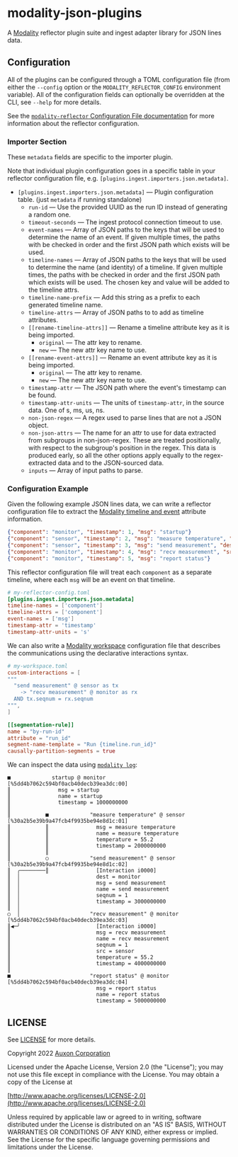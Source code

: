 # modality-json-plugins

A [Modality][modality] reflector plugin suite and ingest adapter library for JSON lines data.

## Configuration

All of the plugins can be configured through a TOML configuration file (from either the `--config` option or the `MODALITY_REFLECTOR_CONFIG` environment variable).
All of the configuration fields can optionally be overridden at the CLI, see `--help` for more details.

See the [`modality-reflector` Configuration File documentation](https://docs.auxon.io/modality/ingest/modality-reflector-configuration-file.html) for more information
about the reflector configuration.

### Importer Section

These `metadata` fields are specific to the importer plugin.

Note that individual plugin configuration goes in a specific table in your
reflector configuration file, e.g. `[plugins.ingest.importers.json.metadata]`.

* `[plugins.ingest.importers.json.metadata]` — Plugin configuration table. (just `metadata` if running standalone)
  - `run-id` — Use the provided UUID as the run ID instead of generating a random one.
  - `timeout-seconds` — The ingest protocol connection timeout to use.
  - `event-names` — Array of JSON paths to the keys that will be used to determine the
    name of an event. If given multiple times, the paths with be
    checked in order and the first JSON path which exists will be
    used.
  - `timeline-names` — Array of JSON paths to the keys that will be used to determine the
    name (and identity) of a timeline. If given multiple times,
    the paths with be checked in order and the first JSON path
    which exists will be used. The chosen key and value will be
    added to the timeline attrs.
  - `timeline-name-prefix` — Add this string as a prefix to each generated timeline name.
  - `timeline-attrs` — Array of JSON paths to to add as timeline attributes.
  - `[[rename-timeline-attrs]]` — Rename a timeline attribute key as it is being imported.
    * `original` — The attr key to rename.
    * `new` — The new attr key name to use.
  - `[[rename-event-attrs]]` — Rename an event attribute key as it is being imported.
    * `original` — The attr key to rename.
    * `new` — The new attr key name to use.
  - `timestamp-attr` — The JSON path where the event's timestamp can be found.
  - `timestamp-attr-units` — The units of `timestamp-attr`, in the source data. One of s, ms, us, ns.
  - `non-json-regex` — A regex used to parse lines that are not a JSON object.
  - `non-json-attrs` — The name for an attr to use for data extracted from subgroups
    in non-json-regex. These are treated positionally, with
    respect to the subgroup's position in the regex. This data is
    produced early, so all the other options apply equally to the
    regex-extracted data and to the JSON-sourced data.
  - `inputs` — Array of input paths to parse.

### Configuration Example

Given the following example JSON lines data, we can write a reflector configuration
file to extract the [Modality timeline and event](https://docs.auxon.io/modality/concepts.html#events-and-timelines)
attribute information.

```json
{"component": "monitor", "timestamp": 1, "msg": "startup"}
{"component": "sensor", "timestamp": 2, "msg": "measure temperature", "temperature": 55.2}
{"component": "sensor", "timestamp": 3, "msg": "send measurement", "dest": "monitor", "seqnum": 1}
{"component": "monitor", "timestamp": 4, "msg": "recv measurement", "src": "sensor", "seqnum": 1, "temperature": 55.2}
{"component": "monitor", "timestamp": 5, "msg": "report status"}
```

This reflector configuration file will treat each `component` as a separate timeline, where
each `msg` will be an event on that timeline.

```toml
# my-reflector-config.toml
[plugins.ingest.importers.json.metadata]
timeline-names = ['component']
timeline-attrs = ['component']
event-names = ['msg']
timestamp-attr = 'timestamp'
timestamp-attr-units = 's'
```

We can also write a [Modality workspace](https://docs.auxon.io/modality/concepts.html#workspaces-and-segmentation)
configuration file that describes the communications using the declarative interactions syntax.

```toml
# my-workspace.toml
custom-interactions = [
"""
  "send measurement" @ sensor as tx
    -> "recv measurement" @ monitor as rx
  AND tx.seqnum = rx.seqnum
""",
]

[[segmentation-rule]]
name = "by-run-id"
attribute = "run_id"
segment-name-template = "Run {timeline.run_id}"
causally-partition-segments = true
```

We can inspect the data using [`modality log`](https://docs.auxon.io/modality/reference/cli/log.html):

```
■             startup @ monitor   [%5dd4b7062c594bf0acb40decb39ea3dc:00]
║               msg = startup
║               name = startup
║               timestamp = 1000000000
║
║           ■             "measure temperature" @ sensor   [%30a2b5e39b9a47fcb4f9935be94e8d1c:01]
║           ║               msg = measure temperature
║           ║               name = measure temperature
║           ║               temperature = 55.2
║           ║               timestamp = 2000000000
║           ║
║           ○             "send measurement" @ sensor   [%30a2b5e39b9a47fcb4f9935be94e8d1c:02]
║  ╭────────║               [Interaction i0000]
║  │                        dest = monitor
║  │                        msg = send measurement
║  │                        name = send measurement
║  │                        seqnum = 1
║  │                        timestamp = 3000000000
║  │
○  │                      "recv measurement" @ monitor   [%5dd4b7062c594bf0acb40decb39ea3dc:03]
║◀─╯                        [Interaction i0000]
║                           msg = recv measurement
║                           name = recv measurement
║                           seqnum = 1
║                           src = sensor
║                           temperature = 55.2
║                           timestamp = 4000000000
║
■                         "report status" @ monitor   [%5dd4b7062c594bf0acb40decb39ea3dc:04]
                            msg = report status
                            name = report status
                            timestamp = 5000000000
```

## LICENSE

See [LICENSE](./LICENSE) for more details.

Copyright 2022 [Auxon Corporation](https://auxon.io)

Licensed under the Apache License, Version 2.0 (the "License");
you may not use this file except in compliance with the License.
You may obtain a copy of the License at

[http://www.apache.org/licenses/LICENSE-2.0](http://www.apache.org/licenses/LICENSE-2.0)

Unless required by applicable law or agreed to in writing, software
distributed under the License is distributed on an "AS IS" BASIS,
WITHOUT WARRANTIES OR CONDITIONS OF ANY KIND, either express or implied.
See the License for the specific language governing permissions and
limitations under the License.

[modality]: https://auxon.io/products/modality
